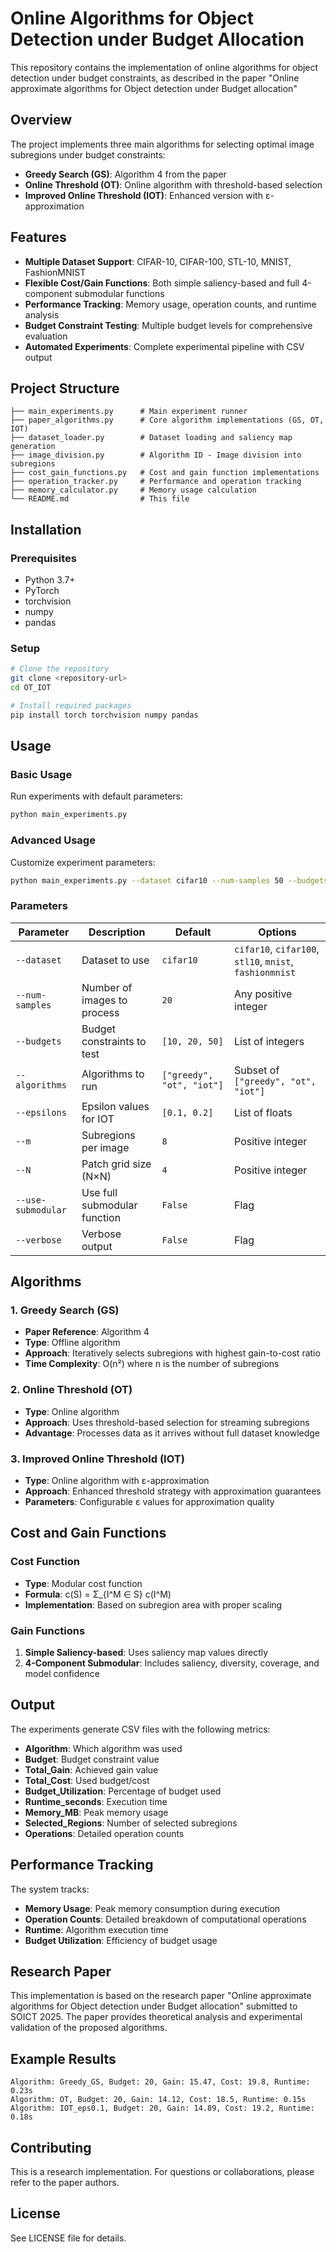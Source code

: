 # Online Algorithms for Object Detection under Budget Allocation

This repository contains the implementation of online algorithms for object detection under budget constraints, as described in the paper "Online approximate algorithms for Object detection under Budget allocation"

## Overview

The project implements three main algorithms for selecting optimal image subregions under budget constraints:
- **Greedy Search (GS)**: Algorithm 4 from the paper
- **Online Threshold (OT)**: Online algorithm with threshold-based selection  
- **Improved Online Threshold (IOT)**: Enhanced version with ε-approximation

## Features

- **Multiple Dataset Support**: CIFAR-10, CIFAR-100, STL-10, MNIST, FashionMNIST
- **Flexible Cost/Gain Functions**: Both simple saliency-based and full 4-component submodular functions
- **Performance Tracking**: Memory usage, operation counts, and runtime analysis
- **Budget Constraint Testing**: Multiple budget levels for comprehensive evaluation
- **Automated Experiments**: Complete experimental pipeline with CSV output

## Project Structure

```
├── main_experiments.py      # Main experiment runner
├── paper_algorithms.py      # Core algorithm implementations (GS, OT, IOT)
├── dataset_loader.py        # Dataset loading and saliency map generation
├── image_division.py        # Algorithm ID - Image division into subregions
├── cost_gain_functions.py   # Cost and gain function implementations
├── operation_tracker.py     # Performance and operation tracking
├── memory_calculator.py     # Memory usage calculation
└── README.md                # This file
```

## Installation

### Prerequisites
- Python 3.7+
- PyTorch
- torchvision
- numpy
- pandas

### Setup
```bash
# Clone the repository
git clone <repository-url>
cd OT_IOT

# Install required packages
pip install torch torchvision numpy pandas
```

## Usage

### Basic Usage
Run experiments with default parameters:
```bash
python main_experiments.py
```

### Advanced Usage
Customize experiment parameters:
```bash
python main_experiments.py --dataset cifar10 --num-samples 50 --budgets 10 20 50 100 --algorithms greedy ot iot --verbose
```

### Parameters

| Parameter | Description | Default | Options |
|-----------|-------------|---------|---------|
| `--dataset` | Dataset to use | `cifar10` | `cifar10`, `cifar100`, `stl10`, `mnist`, `fashionmnist` |
| `--num-samples` | Number of images to process | `20` | Any positive integer |
| `--budgets` | Budget constraints to test | `[10, 20, 50]` | List of integers |
| `--algorithms` | Algorithms to run | `["greedy", "ot", "iot"]` | Subset of `["greedy", "ot", "iot"]` |
| `--epsilons` | Epsilon values for IOT | `[0.1, 0.2]` | List of floats |
| `--m` | Subregions per image | `8` | Positive integer |
| `--N` | Patch grid size (N×N) | `4` | Positive integer |
| `--use-submodular` | Use full submodular function | `False` | Flag |
| `--verbose` | Verbose output | `False` | Flag |

## Algorithms

### 1. Greedy Search (GS)
- **Paper Reference**: Algorithm 4
- **Type**: Offline algorithm
- **Approach**: Iteratively selects subregions with highest gain-to-cost ratio
- **Time Complexity**: O(n²) where n is the number of subregions

### 2. Online Threshold (OT) 
- **Type**: Online algorithm
- **Approach**: Uses threshold-based selection for streaming subregions
- **Advantage**: Processes data as it arrives without full dataset knowledge

### 3. Improved Online Threshold (IOT)
- **Type**: Online algorithm with ε-approximation
- **Approach**: Enhanced threshold strategy with approximation guarantees
- **Parameters**: Configurable ε values for approximation quality

## Cost and Gain Functions

### Cost Function
- **Type**: Modular cost function
- **Formula**: c(S) = Σ_{I^M ∈ S} c(I^M)
- **Implementation**: Based on subregion area with proper scaling

### Gain Functions
1. **Simple Saliency-based**: Uses saliency map values directly
2. **4-Component Submodular**: Includes saliency, diversity, coverage, and model confidence

## Output

The experiments generate CSV files with the following metrics:
- **Algorithm**: Which algorithm was used
- **Budget**: Budget constraint value
- **Total_Gain**: Achieved gain value
- **Total_Cost**: Used budget/cost
- **Budget_Utilization**: Percentage of budget used
- **Runtime_seconds**: Execution time
- **Memory_MB**: Peak memory usage
- **Selected_Regions**: Number of selected subregions
- **Operations**: Detailed operation counts

## Performance Tracking

The system tracks:
- **Memory Usage**: Peak memory consumption during execution
- **Operation Counts**: Detailed breakdown of computational operations
- **Runtime**: Algorithm execution time
- **Budget Utilization**: Efficiency of budget usage

## Research Paper

This implementation is based on the research paper "Online approximate algorithms for Object detection under Budget allocation" submitted to SOICT 2025. The paper provides theoretical analysis and experimental validation of the proposed algorithms.

## Example Results

```
Algorithm: Greedy_GS, Budget: 20, Gain: 15.47, Cost: 19.8, Runtime: 0.23s
Algorithm: OT, Budget: 20, Gain: 14.12, Cost: 18.5, Runtime: 0.15s  
Algorithm: IOT_eps0.1, Budget: 20, Gain: 14.89, Cost: 19.2, Runtime: 0.18s
```

## Contributing

This is a research implementation. For questions or collaborations, please refer to the paper authors.

## License

See LICENSE file for details.


